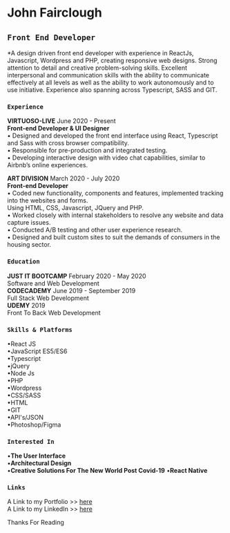 # John Fairclough 


## `Front End Developer`
*A design driven front end developer with experience in ReactJs, Javascript, Wordpress and PHP, creating responsive web designs. Strong attention to detail and creative problem-solving skills. Excellent interpersonal and communication skills with the ability to communicate effectively at all levels as well as the ability to work autonomously and to use initiative. Experience also spanning across Typescript, SASS and GIT.


### `Experience`
**VIRTUOSO-LIVE** June 2020 - Present<br>
**Front-end Developer & UI Designer**<br>
• Designed and developed the front end interface using React,
Typescript and Sass with cross browser compatibility. <br>
• Responsible for pre-production and integrated testing. <br>
• Developing interactive design with video chat capabilities, similar
to Airbnb’s online experiences.


**ART DIVISION** March 2020 - July 2020 <br>
**Front-end Developer** <br>
• Coded new functionality, components and features, implemented
tracking into the websites and forms. <br>
Using HTML, CSS,
Javascript, JQuery and PHP. <br>
• Worked closely with internal stakeholders to resolve any
website and data capture issues. <br>
• Conducted A/B testing and other user experience research. <br>
• Designed and built custom sites to suit the demands of
consumers in the housing sector. 


### `Education`
**JUST IT BOOTCAMP** February 2020 - May 2020<br>
Software and Web Development <br>
**CODECADEMY** June 2019 - September 2019 <br>
Full Stack Web Development <br>
**UDEMY** 2019 <br>
Front To Back Web Development

### `Skills & Platforms`
•React JS <br>
•JavaScript ES5/ES6 <br>
•Typescript <br>
•jQuery <br>
•Node Js <br>
•PHP <br>
•Wordpress <br>
•CSS/SASS <br>
•HTML <br>
•GIT <br>
•API's/JSON <br>
•Photoshop/Figma


### `Interested In`
•**The User Interface** <br>
•**Architectural Design** <br>
•**Creative Solutions For The New World Post Covid-19** 
•**React Native** <br>


### `Links`
A Link to my Portfolio >> [here](https://www.jfairclough.com)<br>
A Link to my LinkedIn >> [here](https://www.linkedin.com/in/john-fairclough)

Thanks For Reading
